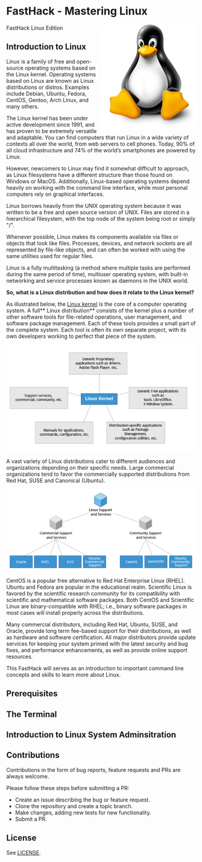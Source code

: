 # FastHack - Mastering Linux 
FastHack Linux Edition
<img align="right" alt="GIF" src="images/linuxpenguin.png" width="250"/>

## Introduction to Linux

Linux is a family of free and open-source operating systems based on the Linux kernel. Operating systems based on Linux are known as Linux distributions or distros. Examples include Debian, Ubuntu, Fedora, CentOS, Gentoo, Arch Linux, and many others.

The Linux kernel has been under active development since 1991, and has proven to be extremely versatile and adaptable. You can find computers that run Linux in a wide variety of contexts all over the world, from web servers to cell phones. Today, 90% of all cloud infrastructure and 74% of the world’s smartphones are powered by Linux.

However, newcomers to Linux may find it somewhat difficult to approach, as Linux filesystems have a different structure than those found on Windows or MacOS. Additionally, Linux-based operating systems depend heavily on working with the command line interface, while most personal computers rely on graphical interfaces.

Linux borrows heavily from the UNIX operating system because it was written to be a free and open source version of UNIX. Files are stored in a hierarchical filesystem, with the top node of the system being root or simply "/". 

Whenever possible, Linux makes its components available via files or objects that look like files. Processes, devices, and network sockets are all represented by file-like objects, and can often be worked with using the same utilities used for regular files.

Linux is a fully multitasking (a method where multiple tasks are performed during the same period of time), multiuser operating system, with built-in networking and service processes known as daemons in the UNIX world.

**So, what is a Linux distribution and how does it relate to the Linux kernel?**

As illustrated below, the [Linux kernel](http://www.kernel.org) is the core of a computer operating system. A full** Linux distribution** consists of the kernel plus a number of other software tools for file-related operations, user management, and software package management. Each of these tools provides a small part of the complete system. Each tool is often its own separate project, with its own developers working to perfect that piece of the system.

![image](images/linux-intro.png)


A vast variety of Linux distributions cater to different audiences and organizations depending on their specific needs. Large commercial organizations tend to favor the commercially supported distributions from Red Hat, SUSE and Canonical (Ubuntu).

![image](images/services-distributions.png)

CentOS is a popular free alternative to Red Hat Enterprise Linux (RHEL). Ubuntu and Fedora are popular in the educational realm. Scientific Linux is favored by the scientific research community for its compatibility with scientific and mathematical software packages. Both CentOS and Scientific Linux are binary-compatible with RHEL; i.e., binary software packages in most cases will install properly across the distributions.

Many commercial distributors, including Red Hat, Ubuntu, SUSE, and Oracle, provide long term fee-based support for their distributions, as well as hardware and software certification. All major distributors provide update services for keeping your system primed with the latest security and bug fixes, and performance enhancements, as well as provide online support resources.



This FastHack will serves as an introduction to important command line concepts and skills to learn more about Linux.

## Prerequisites

## The Terminal

## Introduction to Linux System Adminsitration





## Contributions
Contributions in the form of bug reports, feature requests and PRs are always welcome.

Please follow these steps before submitting a PR:

* Create an issue describing the bug or feature request.
* Clone the repository and create a topic branch.
* Make changes, adding new tests for new functionality.
* Submit a PR.

## License
See [LICENSE](LICENSE).
